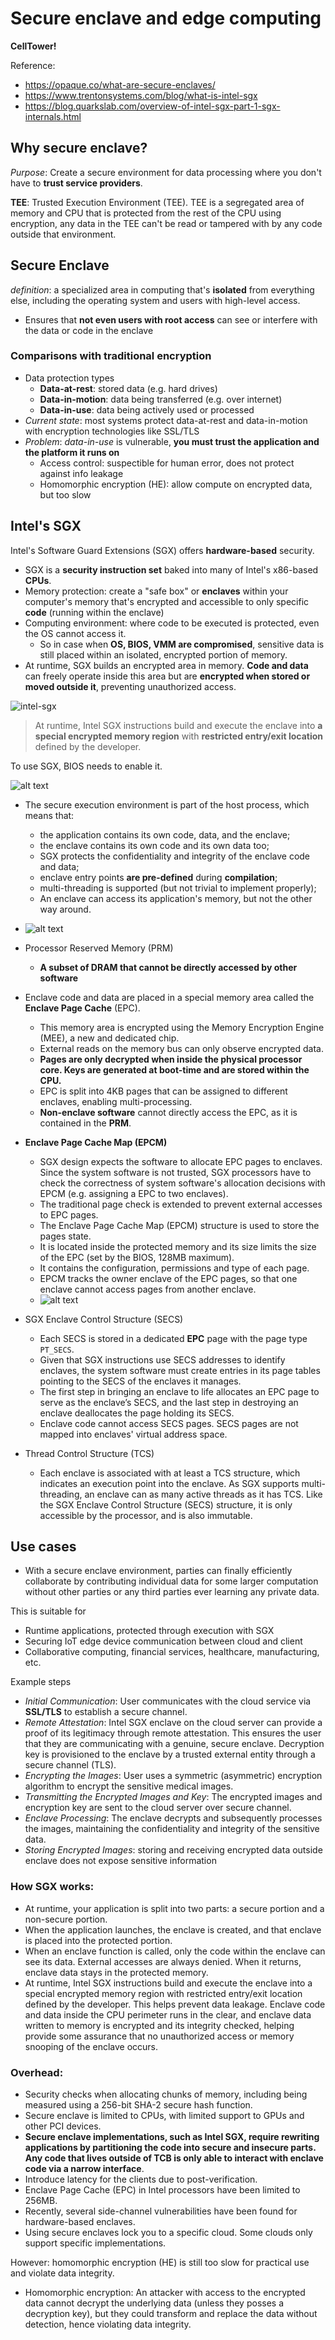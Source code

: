 # Secure enclave and edge computing 

**CellTower!**

Reference: 
* https://opaque.co/what-are-secure-enclaves/
* https://www.trentonsystems.com/blog/what-is-intel-sgx
* https://blog.quarkslab.com/overview-of-intel-sgx-part-1-sgx-internals.html
  
## Why secure enclave? 
_Purpose_: Create a secure environment for data processing where you don't have to **trust service providers**.

**TEE**: Trusted Execution Environment (TEE). TEE is a segregated area of memory and CPU that is protected from the rest of the CPU using encryption, any data in the TEE can't be read or tampered with by any code outside that environment. 

## Secure Enclave 
_definition_: a specialized area in computing that's **isolated** from everything else, including the operating system and users with high-level access.

*  Ensures that **not even users with root access** can see or interfere with the data or code in the enclave

### Comparisons with traditional encryption 
* Data protection types 
  * **Data-at-rest**: stored data (e.g. hard drives) 
  * **Data-in-motion**: data being transferred (e.g. over internet) 
  * **Data-in-use**: data being actively used or processed
* _Current state_: most systems protect data-at-rest and data-in-motion with encryption technologies like SSL/TLS
* _Problem_: *data-in-use* is vulnerable, **you must trust the application and the platform it runs on**
    *  Access control: suspectible for human error, does not protect against info leakage
    *  Homomorphic encryption (HE): allow compute on encrypted data, but too slow  

## Intel's SGX 
Intel's Software Guard Extensions (SGX) offers **hardware-based** security. 
* SGX is a **security instruction set** baked into many of Intel's x86-based **CPUs**. 
* Memory protection: create a "safe box" or **enclaves** within your computer's memory that's encrypted and accessible to only specific **code** (running within the enclave)
* Computing environment: where code to be executed is protected, even the OS cannot access it.
  * So in case when **OS, BIOS, VMM are compromised**, sensitive data is still placed within an isolated, encrypted portion of memory. 
* At runtime, SGX builds an encrypted area in memory. **Code and data** can freely operate inside this area but are **encrypted when stored or moved outside it**, preventing unauthorized access.
   
![intel-sgx](images/54-secure-enclave/intel-sgx.png)


> At runtime, Intel SGX instructions build and execute the enclave into **a special encrypted memory region** with **restricted entry/exit location** defined by the developer.

To use SGX, BIOS needs to enable it. 

![alt text](images/54-secure-enclave/illustration.png)

* The secure execution environment is part of the host process, which means that:
  * the application contains its own code, data, and the enclave;
  * the enclave contains its own code and its own data too;
  * SGX protects the confidentiality and integrity of the enclave code and data;
  * enclave entry points **are pre-defined** during **compilation**;
  * multi-threading is supported (but not trivial to implement properly);
  * An enclave can access its application's memory, but not the other way around.
* ![alt text](images/54-secure-enclave/PRM-EPC-EPCM.png)
* Processor Reserved Memory (PRM)
  * **A subset of DRAM that cannot be directly accessed by other software**
* Enclave code and data are placed in a special memory area called the **Enclave Page Cache** (EPC). 
  * This memory area is encrypted using the Memory Encryption Engine (MEE), a new and dedicated chip.
  * External reads on the memory bus can only observe encrypted data. 
  * **Pages are only decrypted when inside the physical processor core. Keys are generated at boot-time and are stored within the CPU.**
  * EPC is split into 4KB pages that can be assigned to different enclaves, enabling multi-processing. 
  * **Non-enclave software** cannot directly access the EPC, as it is contained in the **PRM**. 
* **Enclave Page Cache Map (EPCM)**
  * SGX design expects the software to allocate EPC pages to enclaves. Since the system software is not trusted, SGX processors have to check the correctness of system software's allocation decisions with EPCM (e.g. assigning a EPC to two enclaves). 
  * The traditional page check is extended to prevent external accesses to EPC pages. 
  * The Enclave Page Cache Map (EPCM) structure is used to store the pages state. 
  * It is located inside the protected memory and its size limits the size of the EPC (set by the BIOS, 128MB maximum). 
  * It contains the configuration, permissions and type of each page.
  * EPCM tracks the owner enclave of the EPC pages, so that one enclave cannot access pages from another enclave. 
  * ![alt text](images/54-secure-enclave/flow-chart.png)

* SGX Enclave Control Structure (SECS)
  * Each SECS is stored in a dedicated **EPC** page with the page type `PT_SECS`.
  * Given that SGX instructions use SECS addresses to identify enclaves, the system software must create entries in its page tables pointing to the SECS of the enclaves it manages.
  * The first step in bringing an enclave to life allocates an EPC page to serve as the enclave’s SECS, and the last step in destroying an enclave deallocates the page holding its SECS. 
  * Enclave code cannot access SECS pages. SECS pages are not mapped into enclaves' virtual address space. 
* Thread Control Structure (TCS)
  * Each enclave is associated with at least a TCS structure, which indicates an execution point into the enclave. As SGX supports multi-threading, an enclave can as many active threads as it has TCS. Like the SGX Enclave Control Structure (SECS) structure, it is only accessible by the processor, and is also immutable.

## Use cases 
* With a secure enclave environment, parties can finally efficiently collaborate by contributing individual data for some larger computation without other parties or any third parties ever learning any private data. 

This is suitable for 
* Runtime applications, protected through execution with SGX
* Securing IoT edge device communication between cloud and client
* Collaborative computing, financial services, healthcare, manufacturing, etc. 

Example steps
* _Initial Communication_: User communicates with the cloud service via **SSL/TLS** to establish a secure channel.
* _Remote Attestation_: Intel SGX enclave on the cloud server can provide a proof of its legitimacy through remote attestation. This ensures the user that they are communicating with a genuine, secure enclave. Decryption key is provisioned to the enclave by a trusted external entity through a secure channel (TLS).
* _Encrypting the Images_: User uses a symmetric (asymmetric) encryption algorithm to encrypt the sensitive medical images. 
* _Transmitting the Encrypted Images and Key_: The encrypted images and encryption key are sent to the cloud server over secure channel.
* _Enclave Processing_: The enclave decrypts and subsequently processes the images, maintaining the confidentiality and integrity of the sensitive data.
* _Storing Encrypted Images_: storing and receiving encrypted data outside enclave does not expose sensitive information

### How SGX works: 

* At runtime, your application is split into two parts: a secure portion and a non-secure portion.
* When the application launches, the enclave is created, and that enclave is placed into the protected portion.
* When an enclave function is called, only the code within the enclave can see its data. External accesses are always denied. When it returns, enclave data stays in the protected memory.
* At runtime, Intel SGX instructions build and execute the enclave into a special encrypted memory region with restricted entry/exit location defined by the developer. This helps prevent data leakage. Enclave code and data inside the CPU perimeter runs in the clear, and enclave data written to memory is encrypted and its integrity checked, helping provide some assurance that no unauthorized access or memory snooping of the enclave occurs.

### Overhead:
* Security checks when allocating chunks of memory, including being measured using a 256-bit SHA-2 secure hash function.
* Secure enclave is limited to CPUs, with limited support to GPUs and other PCI devices. 
* **Secure enclave implementations, such as Intel SGX, require rewriting applications by partitioning the code into secure and insecure parts. Any code that lives outside of TCB is only able to interact with enclave code via a narrow interface**. 
* Introduce latency for the clients due to post-verification. 
* Enclave Page Cache (EPC) in Intel processors have been limited to 256MB. 
* Recently, several side-channel vulnerabilities have been found for hardware-based enclaves. 
* Using secure enclaves lock you to a specific cloud. Some clouds only support specific implementations.

However: homomorphic encryption (HE) is still too slow for practical use and violate data integrity.
* Homomorphic encryption: An attacker with access to the encrypted data cannot decrypt the underlying data (unless they posses a decryption key), but they could transform and replace the data without detection, hence violating data integrity. 